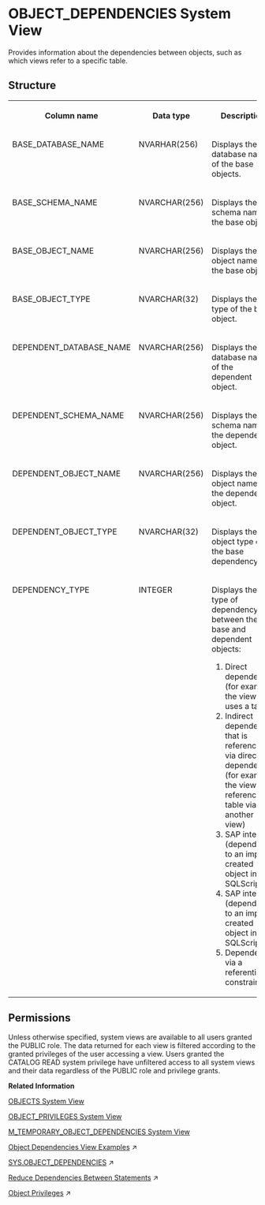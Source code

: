 <!-- loio20cbd12e7519101489c7cfcd0f32868d -->

# OBJECT\_DEPENDENCIES System View

Provides information about the dependencies between objects, such as which views refer to a specific table.



<a name="loio20cbd12e7519101489c7cfcd0f32868d___o_b_j_e_c_t__d_e_p_e_n_d_e_n_c_i_e_s_1struct_OBJECT_DEPENDENCIES"/>

## Structure


<table>
<tr>
<th valign="top">

Column name

</th>
<th valign="top">

Data type

</th>
<th valign="top">

Description

</th>
</tr>
<tr>
<td valign="top">

BASE\_DATABASE\_NAME

</td>
<td valign="top">

NVARHAR\(256\)

</td>
<td valign="top">

Displays the database name of the base objects.

</td>
</tr>
<tr>
<td valign="top">

BASE\_SCHEMA\_NAME

</td>
<td valign="top">

NVARCHAR\(256\)

</td>
<td valign="top">

Displays the schema name of the base object.

</td>
</tr>
<tr>
<td valign="top">

BASE\_OBJECT\_NAME

</td>
<td valign="top">

NVARCHAR\(256\)

</td>
<td valign="top">

Displays the object name of the base object.

</td>
</tr>
<tr>
<td valign="top">

BASE\_OBJECT\_TYPE

</td>
<td valign="top">

NVARCHAR\(32\)

</td>
<td valign="top">

Displays the type of the base object.

</td>
</tr>
<tr>
<td valign="top">

DEPENDENT\_DATABASE\_NAME

</td>
<td valign="top">

NVARCHAR\(256\)

</td>
<td valign="top">

Displays the database name of the dependent object.

</td>
</tr>
<tr>
<td valign="top">

DEPENDENT\_SCHEMA\_NAME

</td>
<td valign="top">

NVARCHAR\(256\)

</td>
<td valign="top">

Displays the schema name of the dependent object.

</td>
</tr>
<tr>
<td valign="top">

DEPENDENT\_OBJECT\_NAME

</td>
<td valign="top">

NVARCHAR\(256\)

</td>
<td valign="top">

Displays the object name of the dependent object.

</td>
</tr>
<tr>
<td valign="top">

DEPENDENT\_OBJECT\_TYPE

</td>
<td valign="top">

NVARCHAR\(32\)

</td>
<td valign="top">

Displays the object type of the base dependency.

</td>
</tr>
<tr>
<td valign="top">

DEPENDENCY\_TYPE

</td>
<td valign="top">

INTEGER

</td>
<td valign="top">

Displays the type of dependency between the base and dependent objects:

1.  Direct dependency \(for example, the view uses a table\)
2.  Indirect dependency that is referenced via direct dependency \(for example, the view references a table via another view\)
3.  SAP internal \(dependency to an implicit created object in SQLScript\)
4.  SAP internal \(dependency to an implicit created object in SQLScript\)
5.  Dependency via a referential constraint



</td>
</tr>
</table>



<a name="loio20cbd12e7519101489c7cfcd0f32868d__section_i2m_ytb_dzb"/>

## Permissions

Unless otherwise specified, system views are available to all users granted the PUBLIC role. The data returned for each view is filtered according to the granted privileges of the user accessing a view. Users granted the CATALOG READ system privilege have unfiltered access to all system views and their data regardless of the PUBLIC role and privilege grants.

**Related Information**  


[OBJECTS System View](objects-system-view-20cbede.md "Provides information about available objects.")

[OBJECT\_PRIVILEGES System View](object-privileges-system-view-47764eb.md "Provides information about the types of objects and privileges that can be granted to those types of objects.")

[M\_TEMPORARY\_OBJECT\_DEPENDENCIES System View](../022-Monitoring-Views/m-temporary-object-dependencies-system-view-20c786a.md "Provides information about temporary object dependencies for transient objects.")

[Object Dependencies View Examples](https://help.sap.com/viewer/d1cb63c8dd8e4c35a0f18aef632687f0/2024_1_QRC/en-US/38608b6773a6423986785de97d0d1ea8.html "") :arrow_upper_right:

[SYS.OBJECT_DEPENDENCIES](https://help.sap.com/viewer/d1cb63c8dd8e4c35a0f18aef632687f0/2024_1_QRC/en-US/5ce9a6584eb84f10afbbf2b133534932.html "Dependencies between objects, for example, views that refer to a specific table") :arrow_upper_right:

[Reduce Dependencies Between Statements](https://help.sap.com/viewer/4466fb5b5e3f4388a00b44aad5a4bffa/2024_1_QRC/en-US/afc236f8178546238c96a576c462e0c0.html "One of the most important methods for speeding up processing in the SAP HANA database is through massively parallelized query execution.") :arrow_upper_right:

[Object Privileges](https://help.sap.com/viewer/a1317de16a1e41a6b0ff81849d80713c/2024_1_QRC/en-US/d6311b15a7e74e01b3f660f7d175b318.html "Object privileges are SQL privileges that are used to allow access to and modification of database objects.") :arrow_upper_right:

